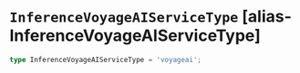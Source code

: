 # `InferenceVoyageAIServiceType` [alias-InferenceVoyageAIServiceType]
```typescript
type InferenceVoyageAIServiceType = 'voyageai';
```
